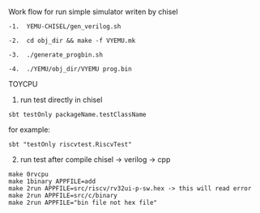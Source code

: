 
Work flow for run simple simulator writen by chisel

```
-1.  YEMU-CHISEL/gen_verilog.sh

-2.  cd obj_dir && make -f VYEMU.mk

-3.  ./generate_progbin.sh

-4.  ./YEMU/obj_dir/VYEMU prog.bin
```

TOYCPU

1. run test directly in chisel 
```
sbt testOnly packageName.testClassName
```

for example: 

```
sbt "testOnly riscvtest.RiscvTest"

```

2. run test after compile chisel -> verilog -> cpp

```
make 0rvcpu
make 1binary APPFILE=add
make 2run APPFILE=src/riscv/rv32ui-p-sw.hex -> this will read error 
make 2run APPFILE=src/c/binary
make 2run APPFILE="bin file not hex file"
```
